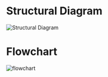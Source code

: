 # Structural Diagram
![Structural Diagram](https://user-images.githubusercontent.com/94282308/143016718-0638e0b9-0645-47d6-ac71-7973313c4aa3.png)
# Flowchart
![flowchart](https://user-images.githubusercontent.com/94282308/143017267-34c62328-5320-4ddc-a09f-0d1a5f1e01dc.png)
